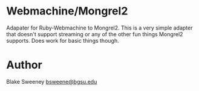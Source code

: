 Webmachine/Mongrel2
===================

Adapater for Ruby-Webmachine to Mongrel2. This is a very simple adapter that
doesn't support streaming or any of the other fun things Mongrel2 supports.
Does work for basic things though.

Author
======
Blake Sweeney <bsweene@bgsu.edu>
